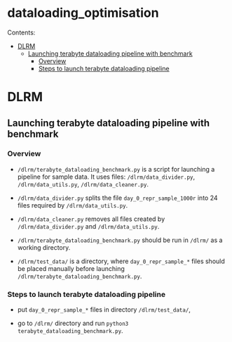 # dataloading_optimisation
Contents:
- [DLRM](https://github.com/deutzia/dataloading_optimisation/tree/dlrm_dev#DLRM)
  - [Launching terabyte dataloading pipeline with benchmark](https://github.com/deutzia/dataloading_optimisation/tree/dlrm_dev#launching_terabyte_dataloading_pipeline_with_benchmark)
    - [Overview](https://github.com/deutzia/dataloading_optimisation/tree/dlrm_dev#overview)
    - [Steps to launch terabyte dataloading pipeline](https://github.com/deutzia/dataloading_optimisation/tree/dlrm_dev#steps_to_launch_terabyte_dataloading_pipeline)

# DLRM

## Launching terabyte dataloading pipeline with benchmark

### Overview
- `/dlrm/terabyte_dataloading_benchmark.py` is a script for launching a pipeline for sample data. It uses files: `/dlrm/data_divider.py`, `/dlrm/data_utils.py`, `/dlrm/data_cleaner.py`.

- `/dlrm/data_divider.py` splits the file `day_0_repr_sample_1000r` into 24 files required by `/dlrm/data_utils.py`.

- `/dlrm/data_cleaner.py` removes all files created by `/dlrm/data_divider.py` and `/dlrm/data_utils.py`.

- `/dlrm/terabyte_dataloading_benchmark.py` should be run in `/dlrm/` as a working directory.

- `/dlrm/test_data/` is a directory, where `day_0_repr_sample_*` files should be placed manually before launching `/dlrm/terabyte_dataloading_benchmark.py`.

### Steps to launch terabyte dataloading pipeline
- put `day_0_repr_sample_*` files in directory `/dlrm/test_data/`,

- go to `/dlrm/` directory and run `python3 terabyte_dataloading_benchmark.py`.
